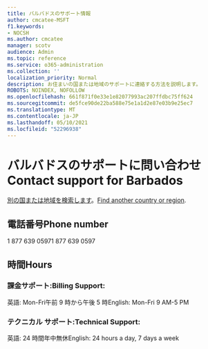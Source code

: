 ```yaml
---
title: バルバドスのサポート情報
author: cmcatee-MSFT
f1.keywords:
- NOCSH
ms.author: cmcatee
manager: scotv
audience: Admin
ms.topic: reference
ms.service: o365-administration
ms.collection: ''
localization_priority: Normal
description: お住まいの国または地域のサポートに連絡する方法を説明します。
ROBOTS: NOINDEX, NOFOLLOW
ms.openlocfilehash: 661f871f0e33e1e82077993ac207ffdbc75ff624
ms.sourcegitcommit: de5fce90de22ba588e75e1a1d2e87e03b9e25ec7
ms.translationtype: MT
ms.contentlocale: ja-JP
ms.lasthandoff: 05/10/2021
ms.locfileid: "52296938"
---
```

# <a name="contact-support-for-barbados"></a><span data-ttu-id="bf485-103">バルバドスのサポートに問い合わせ</span><span class="sxs-lookup"><span data-stu-id="bf485-103">Contact support for Barbados</span></span>

<span data-ttu-id="bf485-104">[別の国または地域を検索します](../../business-video/get-help-support.md)。</span><span class="sxs-lookup"><span data-stu-id="bf485-104">[Find another country or region](../../business-video/get-help-support.md).</span></span>

## <a name="phone-number"></a><span data-ttu-id="bf485-105">電話番号</span><span class="sxs-lookup"><span data-stu-id="bf485-105">Phone number</span></span>
<span data-ttu-id="bf485-106">1 877 639 0597</span><span class="sxs-lookup"><span data-stu-id="bf485-106">1 877 639 0597</span></span>

## <a name="hours"></a><span data-ttu-id="bf485-107">時間</span><span class="sxs-lookup"><span data-stu-id="bf485-107">Hours</span></span>
### <a name="billing-support"></a><span data-ttu-id="bf485-108">課金サポート:</span><span class="sxs-lookup"><span data-stu-id="bf485-108">Billing Support:</span></span>

<span data-ttu-id="bf485-109">英語: Mon-Fri午前 9 時から午後 5 時</span><span class="sxs-lookup"><span data-stu-id="bf485-109">English: Mon-Fri 9 AM-5 PM</span></span>

### <a name="technical-support"></a><span data-ttu-id="bf485-110">テクニカル サポート:</span><span class="sxs-lookup"><span data-stu-id="bf485-110">Technical Support:</span></span>

<span data-ttu-id="bf485-111">英語: 24 時間年中無休</span><span class="sxs-lookup"><span data-stu-id="bf485-111">English: 24 hours a day, 7 days a week</span></span>
